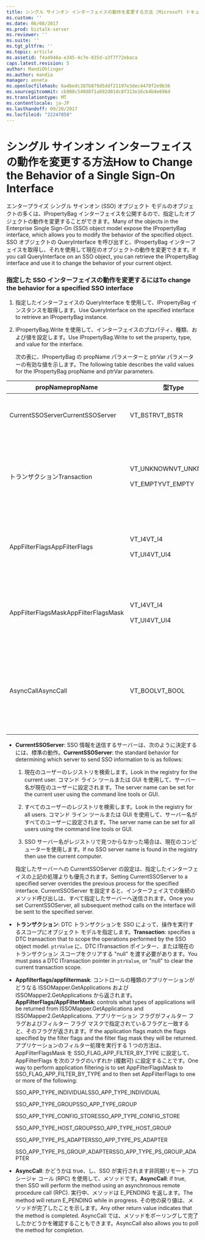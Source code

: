 ```yaml
---
title: シングル サインオン インターフェイスの動作を変更する方法 |Microsoft ドキュメント
ms.custom: ''
ms.date: 06/08/2017
ms.prod: biztalk-server
ms.reviewer: ''
ms.suite: ''
ms.tgt_pltfrm: ''
ms.topic: article
ms.assetid: f4a4946a-e345-4c7e-835d-a3f7f72ebaca
caps.latest.revision: 5
author: MandiOhlinger
ms.author: mandia
manager: anneta
ms.openlocfilehash: 6a4bedc387b879d5ddf21197e3dec4470f2e9b36
ms.sourcegitcommit: cb908c540d8f1a692d01dc8f313e16cb4b4e696d
ms.translationtype: MT
ms.contentlocale: ja-JP
ms.lasthandoff: 09/20/2017
ms.locfileid: "22247858"
---
```

# <a name="how-to-change-the-behavior-of-a-single-sign-on-interface"></a><span data-ttu-id="cd85e-102">シングル サインオン インターフェイスの動作を変更する方法</span><span class="sxs-lookup"><span data-stu-id="cd85e-102">How to Change the Behavior of a Single Sign-On Interface</span></span>
<span data-ttu-id="cd85e-103">エンタープライズ シングル サインオン (SSO) オブジェクト モデルのオブジェクトの多くは、IPropertyBag インターフェイスを公開するので、指定したオブジェクトの動作を変更することができます。</span><span class="sxs-lookup"><span data-stu-id="cd85e-103">Many of the objects in the Enterprise Single Sign-On (SSO) object model expose the IPropertyBag interface, which allows you to modify the behavior of the specified object.</span></span> <span data-ttu-id="cd85e-104">SSO オブジェクトの QueryInterface を呼び出すと、IPropertyBag インターフェイスを取得し、それを使用して現在のオブジェクトの動作を変更できます。</span><span class="sxs-lookup"><span data-stu-id="cd85e-104">If you call QueryInterface on an SSO object, you can retrieve the IPropertyBag interface and use it to change the behavior of your current object.</span></span>  
  
### <a name="to-change-the-behavior-for-a-specified-sso-interface"></a><span data-ttu-id="cd85e-105">指定した SSO インターフェイスの動作を変更するには</span><span class="sxs-lookup"><span data-stu-id="cd85e-105">To change the behavior for a specified SSO interface</span></span>  
  
1.  <span data-ttu-id="cd85e-106">指定したインターフェイスの QueryInterface を使用して、IPropertyBag インスタンスを取得します。</span><span class="sxs-lookup"><span data-stu-id="cd85e-106">Use QueryInterface on the specified interface to retrieve an IPropertyBag instance.</span></span>  
  
2.  <span data-ttu-id="cd85e-107">IPropertyBag.Write を使用して、インターフェイスのプロパティ、種類、および値を設定します。</span><span class="sxs-lookup"><span data-stu-id="cd85e-107">Use IPropertyBag.Write to set the property, type, and value for the interface.</span></span>  
  
     <span data-ttu-id="cd85e-108">次の表に、IPropertyBag の propName パラメーターと ptrVar パラメーターの有効な値を示します。</span><span class="sxs-lookup"><span data-stu-id="cd85e-108">The following table describes the valid values for the IPropertyBag propName and ptrVar parameters.</span></span>  
  
|<span data-ttu-id="cd85e-109">propName</span><span class="sxs-lookup"><span data-stu-id="cd85e-109">propName</span></span>|<span data-ttu-id="cd85e-110">型</span><span class="sxs-lookup"><span data-stu-id="cd85e-110">Type</span></span>|<span data-ttu-id="cd85e-111">ptrValue</span><span class="sxs-lookup"><span data-stu-id="cd85e-111">ptrValue</span></span>|<span data-ttu-id="cd85e-112">以下で使用可能</span><span class="sxs-lookup"><span data-stu-id="cd85e-112">Usable On</span></span>|  
|--------------|----------|--------------|---------------|  
|<span data-ttu-id="cd85e-113">CurrentSSOServer</span><span class="sxs-lookup"><span data-stu-id="cd85e-113">CurrentSSOServer</span></span>|<span data-ttu-id="cd85e-114">VT_BSTR</span><span class="sxs-lookup"><span data-stu-id="cd85e-114">VT_BSTR</span></span>|<span data-ttu-id="cd85e-115">情報の送信先のサーバーの名前</span><span class="sxs-lookup"><span data-stu-id="cd85e-115">Name of the server to send the information to</span></span>|<span data-ttu-id="cd85e-116">すべて</span><span class="sxs-lookup"><span data-stu-id="cd85e-116">All</span></span>|  
|<span data-ttu-id="cd85e-117">トランザクション</span><span class="sxs-lookup"><span data-stu-id="cd85e-117">Transaction</span></span>|<span data-ttu-id="cd85e-118">VT_UNKNOWN</span><span class="sxs-lookup"><span data-stu-id="cd85e-118">VT_UNKNOWN</span></span><br /><br /> <span data-ttu-id="cd85e-119">VT_EMPTY</span><span class="sxs-lookup"><span data-stu-id="cd85e-119">VT_EMPTY</span></span>|<span data-ttu-id="cd85e-120">DTC ITransaction ポインター、またはスコープをクリアする NULL</span><span class="sxs-lookup"><span data-stu-id="cd85e-120">A DTC ITransaction pointer, or NULL to clear the scope.</span></span>|<span data-ttu-id="cd85e-121">ISSOConfigStore::SetConfigInfo</span><span class="sxs-lookup"><span data-stu-id="cd85e-121">ISSOConfigStore::SetConfigInfo</span></span><br /><span data-ttu-id="cd85e-122">ISSOConfigStore::GetConfigInfo</span><span class="sxs-lookup"><span data-stu-id="cd85e-122">ISSOConfigStore::GetConfigInfo</span></span> <br /><span data-ttu-id="cd85e-123">ISSOConfigStore::DeleteConfigInfo</span><span class="sxs-lookup"><span data-stu-id="cd85e-123">ISSOConfigStore::DeleteConfigInfo</span></span><br /><br /> <span data-ttu-id="cd85e-124">ISSOAdmin::CreateApplication</span><span class="sxs-lookup"><span data-stu-id="cd85e-124">ISSOAdmin::CreateApplication</span></span><br /><span data-ttu-id="cd85e-125">ISSOAdmin::DeleteApplication</span><span class="sxs-lookup"><span data-stu-id="cd85e-125">ISSOAdmin::DeleteApplication</span></span> <br /><span data-ttu-id="cd85e-126">ISSOAdmin::UpdateApplication</span><span class="sxs-lookup"><span data-stu-id="cd85e-126">ISSOAdmin::UpdateApplication</span></span><br /><span data-ttu-id="cd85e-127">ISSOAdmin::CreateFieldInfo</span><span class="sxs-lookup"><span data-stu-id="cd85e-127">ISSOAdmin::CreateFieldInfo</span></span><br /><br /> <span data-ttu-id="cd85e-128">ISSOMapper::GetFieldInfo</span><span class="sxs-lookup"><span data-stu-id="cd85e-128">ISSOMapper::GetFieldInfo</span></span>|  
|<span data-ttu-id="cd85e-129">AppFilterFlags</span><span class="sxs-lookup"><span data-stu-id="cd85e-129">AppFilterFlags</span></span>|<span data-ttu-id="cd85e-130">VT_I4</span><span class="sxs-lookup"><span data-stu-id="cd85e-130">VT_I4</span></span><br /><br /> <span data-ttu-id="cd85e-131">VT_UI4</span><span class="sxs-lookup"><span data-stu-id="cd85e-131">VT_UI4</span></span>|<span data-ttu-id="cd85e-132">どのアプリケーションをフィルター処理するかを制御するフラグ</span><span class="sxs-lookup"><span data-stu-id="cd85e-132">Flags to control what application to filter.</span></span>|<span data-ttu-id="cd85e-133">ISSOMapper::GetApplications</span><span class="sxs-lookup"><span data-stu-id="cd85e-133">ISSOMapper::GetApplications</span></span><br /><br /> <span data-ttu-id="cd85e-134">ISSOMapper2::GetApplications2</span><span class="sxs-lookup"><span data-stu-id="cd85e-134">ISSOMapper2::GetApplications2</span></span>|  
|<span data-ttu-id="cd85e-135">AppFilterFlagsMask</span><span class="sxs-lookup"><span data-stu-id="cd85e-135">AppFilterFlagsMask</span></span>|<span data-ttu-id="cd85e-136">VT_I4</span><span class="sxs-lookup"><span data-stu-id="cd85e-136">VT_I4</span></span><br /><br /> <span data-ttu-id="cd85e-137">VT_UI4</span><span class="sxs-lookup"><span data-stu-id="cd85e-137">VT_UI4</span></span>|<span data-ttu-id="cd85e-138">どのアプリケーションをフィルター処理するかを制御するフラグ マスク</span><span class="sxs-lookup"><span data-stu-id="cd85e-138">Flag mask to control what application to filter.</span></span>|<span data-ttu-id="cd85e-139">ISSOMapper::GetApplications</span><span class="sxs-lookup"><span data-stu-id="cd85e-139">ISSOMapper::GetApplications</span></span><br /><br /> <span data-ttu-id="cd85e-140">ISSOMapper2::GetApplications2</span><span class="sxs-lookup"><span data-stu-id="cd85e-140">ISSOMapper2::GetApplications2</span></span>|  
|<span data-ttu-id="cd85e-141">AsyncCall</span><span class="sxs-lookup"><span data-stu-id="cd85e-141">AsyncCall</span></span>|<span data-ttu-id="cd85e-142">VT_BOOL</span><span class="sxs-lookup"><span data-stu-id="cd85e-142">VT_BOOL</span></span>|<span data-ttu-id="cd85e-143">非同期 RPC を使用して呼び出す場合は true、同期 RPC を使用する場合は false</span><span class="sxs-lookup"><span data-stu-id="cd85e-143">True to call using an async RPC; false to use a synchronous RPC.</span></span>|<span data-ttu-id="cd85e-144">ISSOConfigOM::GetServerStatus</span><span class="sxs-lookup"><span data-stu-id="cd85e-144">ISSOConfigOM::GetServerStatus</span></span><br /><br /> <span data-ttu-id="cd85e-145">ISSOAdmin::GetGlobalInfo</span><span class="sxs-lookup"><span data-stu-id="cd85e-145">ISSOAdmin::GetGlobalInfo</span></span>|  
  
-   <span data-ttu-id="cd85e-146">**CurrentSSOServer**: SSO 情報を送信するサーバーは、次のように決定するには、標準の動作。</span><span class="sxs-lookup"><span data-stu-id="cd85e-146">**CurrentSSOServer**: the standard behavior for determining which server to send SSO information to is as follows:</span></span>  
  
    1.  <span data-ttu-id="cd85e-147">現在のユーザーのレジストリを検索します。</span><span class="sxs-lookup"><span data-stu-id="cd85e-147">Look in the registry for the current user.</span></span> <span data-ttu-id="cd85e-148">コマンド ライン ツールまたは GUI を使用して、サーバー名が現在のユーザーに設定されます。</span><span class="sxs-lookup"><span data-stu-id="cd85e-148">The server name can be set for the current user using the command line tools or GUI.</span></span>  
  
    2.  <span data-ttu-id="cd85e-149">すべてのユーザーのレジストリを検索します。</span><span class="sxs-lookup"><span data-stu-id="cd85e-149">Look in the registry for all users.</span></span> <span data-ttu-id="cd85e-150">コマンド ライン ツールまたは GUI を使用して、サーバー名がすべてのユーザーに設定されます。</span><span class="sxs-lookup"><span data-stu-id="cd85e-150">The server name can be set for all users using the command line tools or GUI.</span></span>  
  
    3.  <span data-ttu-id="cd85e-151">SSO サーバー名がレジストリで見つからなかった場合は、現在のコンピューターを使用します。</span><span class="sxs-lookup"><span data-stu-id="cd85e-151">If no SSO server name is found in the registry then use the current computer.</span></span>  
  
     <span data-ttu-id="cd85e-152">指定したサーバーへの CurrentSSOServer の設定は、指定したインターフェイスの上記の処理よりも優先されます。</span><span class="sxs-lookup"><span data-stu-id="cd85e-152">Setting CurrentSSOServer to a specified server overrides the previous process for the specified interface.</span></span> <span data-ttu-id="cd85e-153">CurrentSSOServer を設定すると、インターフェイスでの後続のメソッド呼び出しは、すべて指定したサーバーへ送信されます。</span><span class="sxs-lookup"><span data-stu-id="cd85e-153">Once you set CurrentSSOServer, all subsequent method calls on the interface will be sent to the specified server.</span></span>  
  
-   <span data-ttu-id="cd85e-154">**トランザクション**: DTC トランザクションを SSO によって、操作を実行するスコープにオブジェクト モデルを指定します。</span><span class="sxs-lookup"><span data-stu-id="cd85e-154">**Transaction**: specifies a DTC transaction that to scope the operations performed by the SSO object model.</span></span> <span data-ttu-id="cd85e-155">`ptrValue` に、DTC ITransaction ポインター、または現在のトランザクション スコープをクリアする "null" を渡す必要があります。</span><span class="sxs-lookup"><span data-stu-id="cd85e-155">You must pass a DTC ITransaction pointer in `ptrValue`, or "null" to clear the current transaction scope.</span></span>  
  
-   <span data-ttu-id="cd85e-156">**Appfilterflags/appfiltermask**: コントロールの種類のアプリケーションがどうなる ISSOMapper.GetApplications および ISSOMapper2.GetApplications から返されます。</span><span class="sxs-lookup"><span data-stu-id="cd85e-156">**AppFilterFlags/AppFilterMask**: controls what types of applications will be returned from ISSOMapper.GetApplications and ISSOMapper2.GetApplications.</span></span> <span data-ttu-id="cd85e-157">アプリケーション フラグがフィルター フラグおよびフィルター フラグ マスクで指定されているフラグと一致すると、そのフラグが返されます。</span><span class="sxs-lookup"><span data-stu-id="cd85e-157">If the application flags match the flags specified by the filter flags and the filter flag mask they will be returned.</span></span> <span data-ttu-id="cd85e-158">アプリケーションのフィルター処理を実行する 1 つの方法は、AppFilterFlagsMask を SSO_FLAG_APP_FILTER_BY_TYPE に設定して、AppFilterFlags を次のフラグのいずれか (複数可) に設定することです。</span><span class="sxs-lookup"><span data-stu-id="cd85e-158">One way to perform application filtering is to set AppFilterFlagsMask to SSO_FLAG_APP_FILTER_BY_TYPE and to then set AppFilterFlags to one or more of the following:</span></span>  
  
     <span data-ttu-id="cd85e-159">SSO_APP_TYPE_INDIVIDUAL</span><span class="sxs-lookup"><span data-stu-id="cd85e-159">SSO_APP_TYPE_INDIVIDUAL</span></span>  
  
     <span data-ttu-id="cd85e-160">SSO_APP_TYPE_GROUP</span><span class="sxs-lookup"><span data-stu-id="cd85e-160">SSO_APP_TYPE_GROUP</span></span>  
  
     <span data-ttu-id="cd85e-161">SSO_APP_TYPE_CONFIG_STORE</span><span class="sxs-lookup"><span data-stu-id="cd85e-161">SSO_APP_TYPE_CONFIG_STORE</span></span>  
  
     <span data-ttu-id="cd85e-162">SSO_APP_TYPE_HOST_GROUP</span><span class="sxs-lookup"><span data-stu-id="cd85e-162">SSO_APP_TYPE_HOST_GROUP</span></span>  
  
     <span data-ttu-id="cd85e-163">SSO_APP_TYPE_PS_ADAPTER</span><span class="sxs-lookup"><span data-stu-id="cd85e-163">SSO_APP_TYPE_PS_ADAPTER</span></span>  
  
     <span data-ttu-id="cd85e-164">SSO_APP_TYPE_PS_GROUP_ADAPTER</span><span class="sxs-lookup"><span data-stu-id="cd85e-164">SSO_APP_TYPE_PS_GROUP_ADAPTER</span></span>  
  
-   <span data-ttu-id="cd85e-165">**AsyncCall**: かどうかは true、し、SSO が実行されます非同期リモート プロシージャ コール (RPC) を使用して、メソッドです。</span><span class="sxs-lookup"><span data-stu-id="cd85e-165">**AsyncCall**: if true, then SSO will perform the method using an asynchronous remote procedure call (RPC).</span></span> <span data-ttu-id="cd85e-166">実行中、メソッドは E_PENDING を返します。</span><span class="sxs-lookup"><span data-stu-id="cd85e-166">The method will return E_PENDING while in progress.</span></span> <span data-ttu-id="cd85e-167">その他の戻り値は、メソッドが完了したことを示します。</span><span class="sxs-lookup"><span data-stu-id="cd85e-167">Any other return value indicates that the method is completed.</span></span> <span data-ttu-id="cd85e-168">AsyncCall では、メソッドをポーリングして完了したかどうかを確認することもできます。</span><span class="sxs-lookup"><span data-stu-id="cd85e-168">AsyncCall also allows you to poll the method for completion.</span></span>